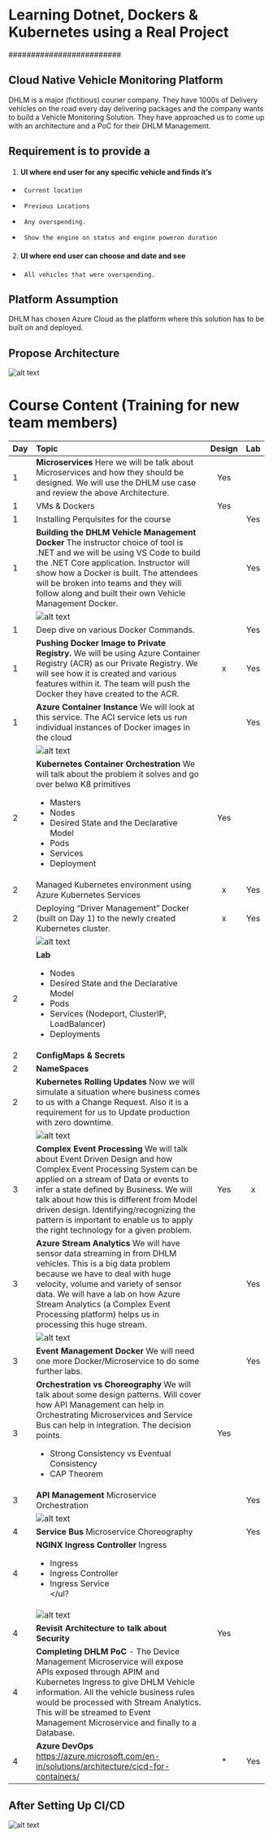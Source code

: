 # Learning Dotnet, Dockers & Kubernetes using a Real Project
#########################

## Cloud Native Vehicle Monitoring Platform
DHLM is a major (fictitious) courier company. They have 1000s of Delivery vehicles on the road every day delivering packages and the company wants to build a Vehicle Monitoring Solution. They have approached us to come up with an architecture and a PoC for their DHLM Management.

## Requirement is to provide a
1. #### UI where end user for any specific vehicle and finds it’s
+	   Current location
+	   Previous Locations
+	   Any overspending.
+	   Show the engine on status and engine poweron duration
2. #### UI where end user can choose and date and see
+	   All vehicles that were overspending.

## Platform Assumption
DHLM has chosen Azure Cloud as the platform where this solution has to be built on and deployed.

## Propose Architecture
![alt text](https://github.com/mohammednaseem/CloudNative/tree/master/images/architecture.png "Architecture")

# Course Content (Training for new team members)

| Day           | Topic           | Design    | Lab  |
| ------------|:-------------|:------:|:-----:|
| 1      | **Microservices** Here we will be talk about Microservices and how they should be designed. We will use the DHLM use case and review the above Architecture.  | Yes   |  |
| 1| VMs & Dockers  |   Yes  |  |
| 1 | Installing Perquisites for the course |  | Yes |
| 1 | **Building the DHLM Vehicle Management Docker** The instructor choice of tool is .NET and we will be using VS Code to build the .NET Core application. Instructor will show how a Docker is built. The attendees will be broken into teams and they will follow along and built their own Vehicle Management Docker. |  | Yes |
||![alt text](https://github.com/mohammednaseem/CloudNative/blob/master/images/food.png "Food")|||
| 1 | Deep dive on various Docker Commands.|  | Yes |
| 1 | **Pushing Docker Image to Private Registry.** We will be using Azure Container Registry (ACR) as our Private Registry. We will see how it is created and various features within it. The team will push the Docker they have created to the ACR. | x | Yes |
| 1 | **Azure Container Instance** We will look at this service. The ACI service lets us run individual instances of Docker images in the cloud |  | Yes |
||![alt text](https://github.com/mohammednaseem/CloudNative/blob/master/images/sleep.png "Sleep")|||
| 2 | **Kubernetes Container Orchestration** We will talk about the problem it solves and go over belwo K8 primitives <ul><li>Masters</li><li>Nodes</li><li>Desired State and the Declarative Model</li><li>Pods</li><li>Services</li><li>Deployment</li></ul> | Yes | |
| 2 | Managed Kubernetes environment using Azure Kubernetes Services  | x | Yes |
| 2 | Deploying “Driver Management” Docker (built on Day 1) to the newly created Kubernetes cluster.| x | Yes |
||![alt text](https://github.com/mohammednaseem/CloudNative/blob/master/images/food.png "Food")|||
| 2 | **Lab** <ul><li>Nodes</li><li>Desired State and the Declarative Model</li><li>Pods</li><li>Services (Nodeport, ClusterIP, LoadBalancer)</li><li>Deployments</li></ul> | | |
| 2 | **ConfigMaps & Secrets** | | |
| 2 | **NameSpaces** | | |
| 2| **Kubernetes Rolling Updates** Now we will simulate a situation where business comes to us with a Change Request. Also it is a requirement for us to Update production with zero downtime.
||![alt text](https://github.com/mohammednaseem/CloudNative/blob/master/images/sleep.png "Sleep")|||
| 3 | **Complex Event Processing** We will talk about Event Driven Design and how Complex Event Processing System can be applied on a stream of Data or events to infer a state defined by Business. We will talk about how this is different from Model driven design. Identifying/recognizing the pattern is important to enable us to apply the right technology for a given problem. | Yes |  x |
| 3  | **Azure Stream Analytics** We will have sensor data streaming in from DHLM vehicles. This is a big data problem because we have to deal with huge velocity, volume and variety of sensor data. We will have a lab on how Azure Stream Analytics (a Complex Event Processing platform) helps us in processing this huge stream. | | Yes |
||![alt text](https://github.com/mohammednaseem/CloudNative/blob/master/images/food.png "Food")|||
| 3 | **Event Management Docker** We will need one more Docker/Microservice to do some further labs. | | Yes |
| 3 | **Orchestration vs Choreography** We will talk about some design patterns. Will cover how API Management can help in Orchestrating Microservices and Service Bus can help in integration. The decision points. <ul><li>Strong Consistency vs Eventual Consistency </li><li>CAP Theorem</li></ul> | Yes | |
| 3 | **API Management** Microservice Orchestration | | Yes |
||![alt text](https://github.com/mohammednaseem/CloudNative/blob/master/images/sleep.png "Sleep")|||
| 4 | **Service Bus** Microservice Choreography | | Yes|
| 4 | **NGINX Ingress Controller** Ingress <ul><li>Ingress</li><li>Ingress Controller</li><li>Ingress Service</li></ul? | | 
  ||![alt text](https://github.com/mohammednaseem/CloudNative/blob/master/images/food.png "Food")|||
| 4 | **Revisit Architecture to talk about Security** | Yes | |
| 4 | **Completing DHLM PoC** - The Device Management Microservice will expose APIs exposed through APIM and Kubernetes Ingress to give DHLM Vehicle information. All the vehicle business rules would be processed with Stream Analytics. This will be streamed to Event Management Microservice and finally to a Database. | | |
| 4 | **Azure DevOps** https://azure.microsoft.com/en-in/solutions/architecture/cicd-for-containers/   | * | Yes |
  
## After Setting Up CI/CD
![alt text](https://github.com/mohammednaseem/CloudNative/blob/master/images/cicd.png "Continous Integration & Deployment")
  
